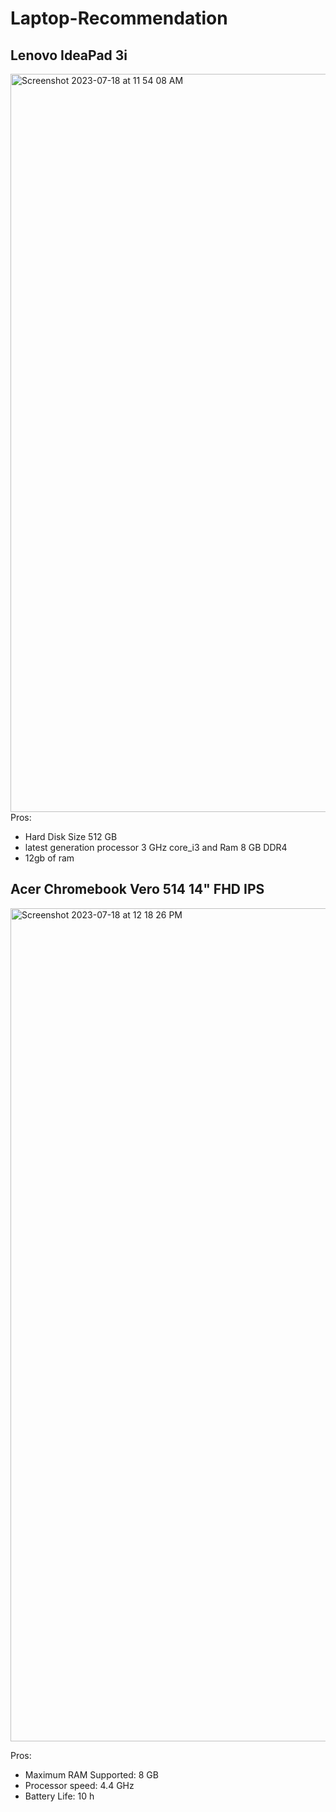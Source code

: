 # Laptop-Recommendation
## Lenovo IdeaPad 3i 
<img width="1181" alt="Screenshot 2023-07-18 at 11 54 08 AM" src="https://github.com/fsheriff3/LaptopRecommendation/assets/139291978/c5129237-a050-491c-841d-a8b412925058">
Pros:

- Hard Disk Size	512 GB
- latest generation processor ‎3 GHz core_i3 and Ram ‎8 GB DDR4
- 12gb of ram

 ## Acer Chromebook Vero 514 14" FHD IPS
 <img width="1333" alt="Screenshot 2023-07-18 at 12 18 26 PM" src="https://github.com/fsheriff3/LaptopRecommendation/assets/139291978/eb331e41-be92-41db-93a4-b499ee48d6ff">

Pros:

- Maximum RAM Supported: 8 GB
- Processor speed: 4.4 GHz
- Battery Life: 10 h
